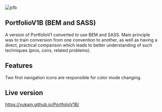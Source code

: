 ![p1b](https://user-images.githubusercontent.com/55598879/166115618-f567390f-be93-480b-803a-db2134fc1851.jpg)

## PortfolioV1B (BEM and SASS)

A version of PortfolioV1 converted to use BEM and SASS.
Main principle was to train conversion from one convention to another, as well as having a direct, practical comparison which leads to better understanding of such techniques (pros, cons, related problems).

## Features

Two first navigation icons are responsible for color mode changing.

## Live version

https://vukain.github.io/PortfolioV1B/
